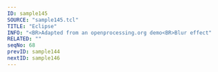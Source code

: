 ```yaml
---
ID: sample145
SOURCE: "sample145.tcl"
TITLE: "Eclipse"
INFO: "<BR>Adapted from an openprocessing.org demo<BR>Blur effect"
RELATED: ""
seqNo: 68
prevID: sample144
nextID: sample146
---
```

